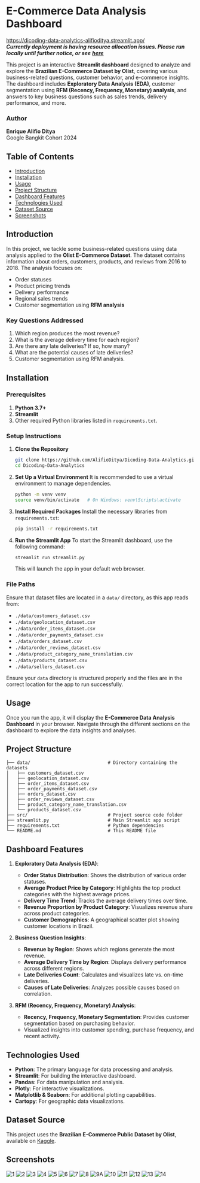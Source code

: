 # E-Commerce Data Analysis Dashboard
https://dicoding-data-analytics-alifioditya.streamlit.app/  
***Currently deployment is having resource allocation issues. Please run locally until further notice, or see*** ***[here](#screenshots)***

This project is an interactive **Streamlit dashboard** designed to analyze and explore the **Brazilian E-Commerce Dataset by Olist**, covering various business-related questions, customer behavior, and e-commerce insights. The dashboard includes **Exploratory Data Analysis (EDA)**, customer segmentation using **RFM (Recency, Frequency, Monetary) analysis**, and answers to key business questions such as sales trends, delivery performance, and more.

### Author
**Enrique Alifio Ditya**  
Google Bangkit Cohort 2024

## Table of Contents
- [Introduction](#introduction)
- [Installation](#installation)
- [Usage](#usage)
- [Project Structure](#project-structure)
- [Dashboard Features](#dashboard-features)
- [Technologies Used](#technologies-used)
- [Dataset Source](#dataset-source)
- [Screenshots](#screenshots)

## Introduction
In this project, we tackle some business-related questions using data analysis applied to the **Olist E-Commerce Dataset**. The dataset contains information about orders, customers, products, and reviews from 2016 to 2018. The analysis focuses on:
- Order statuses
- Product pricing trends
- Delivery performance
- Regional sales trends
- Customer segmentation using **RFM analysis**

### Key Questions Addressed
1. Which region produces the most revenue?
2. What is the average delivery time for each region?
3. Are there any late deliveries? If so, how many?
4. What are the potential causes of late deliveries?
5. Customer segmentation using RFM analysis.

## Installation

### Prerequisites
1. **Python 3.7+**
2. **Streamlit**
3. Other required Python libraries listed in `requirements.txt`.

### Setup Instructions

1. **Clone the Repository**
   ```bash
   git clone https://github.com/AlifioDitya/Dicoding-Data-Analytics.git
   cd Dicoding-Data-Analytics
   ```

2. **Set Up a Virtual Environment**
   It is recommended to use a virtual environment to manage dependencies.

   ```bash
   python -m venv venv
   source venv/bin/activate   # On Windows: venv\Scripts\activate
   ```

3. **Install Required Packages**
   Install the necessary libraries from `requirements.txt`:
   ```bash
   pip install -r requirements.txt
   ```

4. **Run the Streamlit App**
   To start the Streamlit dashboard, use the following command:
   ```bash
   streamlit run streamlit.py
   ```

   This will launch the app in your default web browser.

### File Paths
Ensure that dataset files are located in a `data/` directory, as this app reads from:
- `./data/customers_dataset.csv`
- `./data/geolocation_dataset.csv`
- `./data/order_items_dataset.csv`
- `./data/order_payments_dataset.csv`
- `./data/orders_dataset.csv`
- `./data/order_reviews_dataset.csv`
- `./data/product_category_name_translation.csv`
- `./data/products_dataset.csv`
- `./data/sellers_dataset.csv`

Ensure your `data` directory is structured properly and the files are in the correct location for the app to run successfully.

## Usage

Once you run the app, it will display the **E-Commerce Data Analysis Dashboard** in your browser. Navigate through the different sections on the dashboard to explore the data insights and analyses.

## Project Structure

```
├── data/                             # Directory containing the datasets
│   ├── customers_dataset.csv
│   ├── geolocation_dataset.csv
│   ├── order_items_dataset.csv
│   ├── order_payments_dataset.csv
│   ├── orders_dataset.csv
│   ├── order_reviews_dataset.csv
│   ├── product_category_name_translation.csv
│   └── products_dataset.csv
├── src/                              # Project source code folder
├── streamlit.py                      # Main Streamlit app script
├── requirements.txt                  # Python dependencies
└── README.md                         # This README file
```

## Dashboard Features

1. **Exploratory Data Analysis (EDA)**:
   - **Order Status Distribution**: Shows the distribution of various order statuses.
   - **Average Product Price by Category**: Highlights the top product categories with the highest average prices.
   - **Delivery Time Trend**: Tracks the average delivery times over time.
   - **Revenue Proportion by Product Category**: Visualizes revenue share across product categories.
   - **Customer Demographics**: A geographical scatter plot showing customer locations in Brazil.

2. **Business Question Insights**:
   - **Revenue by Region**: Shows which regions generate the most revenue.
   - **Average Delivery Time by Region**: Displays delivery performance across different regions.
   - **Late Deliveries Count**: Calculates and visualizes late vs. on-time deliveries.
   - **Causes of Late Deliveries**: Analyzes possible causes based on correlation.

3. **RFM (Recency, Frequency, Monetary) Analysis**:
   - **Recency, Frequency, Monetary Segmentation**: Provides customer segmentation based on purchasing behavior.
   - Visualized insights into customer spending, purchase frequency, and recent activity.

## Technologies Used

- **Python**: The primary language for data processing and analysis.
- **Streamlit**: For building the interactive dashboard.
- **Pandas**: For data manipulation and analysis.
- **Plotly**: For interactive visualizations.
- **Matplotlib & Seaborn**: For additional plotting capabilities.
- **Cartopy**: For geographic data visualizations.
  
## Dataset Source

This project uses the **Brazilian E-Commerce Public Dataset by Olist**, available on [Kaggle](https://www.kaggle.com/olistbr/brazilian-ecommerce).

## Screenshots
![1](./screenshots/1.png)
![2](./screenshots/2.png)
![3](./screenshots/3.png)
![4](./screenshots/4.png)
![5](./screenshots/5.png)
![6](./screenshots/6.png)
![7](./screenshots/7.png)
![8](./screenshots/8.png)
![9A](./screenshots/9A.png)
![10](./screenshots/10.png)
![11](./screenshots/11.png)
![12](./screenshots/12.png)
![13](./screenshots/13.png)
![14](./screenshots/14.png)
